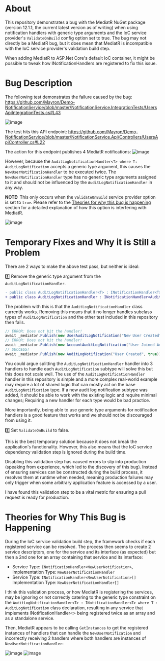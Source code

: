 # About
This repository demonstrates a bug with the MediatR NuGet package (version 12.1.1, the current latest version as of writing) when using notification handlers with generic type arguments and the IoC service provider's `ValidateOnBuild` config option set to true.
The bug may not directly be a MediatR bug, but it does mean that MediatR is incompatible with the IoC service provider's validation build step.

When adding MediatR to ASP.Net Core's default IoC container, it might be possible to tweak how INotificationHandlers are registered to fix this issue.

# Bug Description
The following test demonstrates the failure caused by the bug:
https://github.com/Mayron/Demo-NotificationService/blob/master/NotificationService.IntegrationTests/UsersApiIntegrationTests.cs#L43

![image](https://github.com/Mayron/Demo-NotificationService/assets/5854995/a14b59b0-9d09-4ab1-a8a8-5a412c784d05)

The test hits this API endpoint:
https://github.com/Mayron/Demo-NotificationService/blob/master/NotificationService.Api/Controllers/UsersApiController.cs#L22

The action for this endpoint publishes 4 MediatR notifications:
![image](https://github.com/Mayron/Demo-NotificationService/assets/5854995/d04da39e-147c-4d0b-949d-6c68ba535977)

However, because the `AuditLogNotificationHandler<T> where T: AuditLogNotification` accepts a generic type argument, this causes the `NewUserNotificationHandler` to be executed twice.
The `NewUserNotificationHandler` type has no generic type arguments assigned to it and should not be influenced by the `AuditLogNotificationHandler` in any way.

**NOTE:** This only occurs when the `ValidateOnBuild` service provider option is set to `true`. Please refer to the [Theories for why this bug is happening](#theories-for-why-this-bug-is-happening) section for a detailed explanation of how this option is interfering with MediatR.

![image](https://github.com/Mayron/Demo-NotificationService/assets/5854995/e2c1f344-30c7-4d04-93aa-5e8828fd8b38)

# Temporary Fixes and Why it is Still a Problem
There are 2 ways to make the above test pass, but neither is ideal:

1️⃣ Remove the generic type argument from the `AuditLogNotificationHandler`.

```diff
- public class AuditLogNotificationHandler<T> : INotificationHandler<T> where T : AuditLogNotification
+ public class AuditLogNotificationHandler : INotificationHandler<AuditLogNotification>
```

The problem with this is that the `AuditLogNotificationHandler` class currently works. Removing this means that it no longer handles subclass types of `AuditLogNotification` and the other test included in this repository then fails.

```csharp
// ERROR: Does not hit the handler!
await _mediator.Publish(new UserAuditLogNotification("New User Created", newUser.Id));
// ERROR: Does not hit the handler!
await _mediator.Publish(new AccountAuditLogNotification("User Joined Account", accountId));
// SUCCESS!
await _mediator.Publish(new AuditLogNotification("User Created", true));
```

You could argue splitting the `AuditLogNotificationHandler` handler into 3 handlers to handle each `AuditLogNotification` subtype will solve this but this does not scale well.
The use of the `AuditLogNotificationHandler` handler in this repository is simple and a more complex real-world example may require a lot of shared logic that can mostly act on the base `AuditLogNotification` type.
If a new audit log notification subtype was added, it should be able to work with the existing logic and require minimal changes; Requiring a new handler for each type would be bad practice.

More importantly, being able to use generic type arguments for notification handlers is a good feature that works and we should not be discouraged from using it.

2️⃣ Set `ValidateOnBuild` to false.

This is the best temporary solution because it does not break the application's functionality.
However, this also means that the IoC service dependency validation step is ignored during the build time. 

Disabling this validation step has caused errors to slip into production (speaking from experience, which led to the discovery of this bug).
Instead of ensuring services can be constructed during the build process, it resolves them at runtime when needed, meaning production failures may only trigger when some arbitrary application feature is accessed by a user.

I have found this validation step to be a vital metric for ensuring a pull request is ready for production.

# Theories for Why This Bug is Happening

During the IoC service validation build step, the framework checks if each registered service can be resolved.
The process then seems to create 2 service descriptors, one for the service and its interface (as expected) but then a 2nd one for an array containing that service and its interface:

- Service Type: `INotificationHandler<NewUserNotification>`, Implementation Type: `NewUserNotificationHandler`
- Service Type: `INotificationHandler<NewUserNotification>[]` Implementation Type: `NewUserNotificationHandler[]`

I think this validation process, or how MediatR is registering the services, may be ignoring or not correctly catering to the generic type constraint on the `AuditLogNotificationHandler<T> : INotificationHandler<T> where T : AuditLogNotification` class declaration,
resulting in any service that implements INotificationHandler<> being registered twice as an array and as a standalone service. 

Then, MediatR appears to be calling `GetInstances` to get the registered instances of handlers that can handle the `NewUserNotification` and incorrectly receiving 2 handlers where both handlers are instances of `NewUserNotificationHandler`:

![image](https://github.com/Mayron/Demo-NotificationService/assets/5854995/799f7312-6ed8-46a3-9865-8992e3959f5e)
![image](https://github.com/Mayron/Demo-NotificationService/assets/5854995/2185b894-169f-42f1-b380-39aa7b7b69a8)
